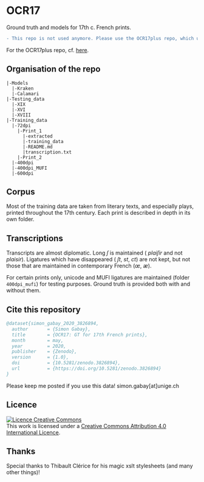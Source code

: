 # OCR17

Ground truth and models for 17th c. French prints.


```diff
- This repo is not used anymore. Please use the OCR17plus repo, which uses XML files and not .png/.txt pairs.
```

For the OCR17plus repo, cf. [here](https://github.com/e-ditiones/OCR17plus).

## Organisation of the repo
```
|-Models
  |-Kraken
  |-Calamari
|-Testing_data
  |-XIX
  |-XVI
  |-XVIII
|-Training_data
  |-72dpi
    |-Print_1
      |-extracted
      |-training_data
      |-README.md
      |transcription.txt
    |-Print_2
  |-400dpi
  |-400dpi_MUFI
  |-600dpi
```

## Corpus

Most of the training data are taken from literary texts, and especially plays, printed throughout the 17th century. Each print is described in depth in its own folder.

## Transcriptions
Transcripts are almost diplomatic. Long *ſ* is maintained ( *plaiſir* and not *plaisir*).
Ligatures which have disappeared ( *ſt*, *st*, *ct*) are not kept, but not those that are maintained in contemporary French (*œ*, *æ*).

For certain prints only, unicode and MUFI ligatures are maintained (folder ```400dpi_mufi```) for testing purposes. Ground truth is provided both with and without them.

## Cite this repository
```bibtex
@dataset{simon_gabay_2020_3826894,
  author       = {Simon Gabay},
  title        = {OCR17: GT for 17th French prints},
  month        = may,
  year         = 2020,
  publisher    = {Zenodo},
  version      = {1.0},
  doi          = {10.5281/zenodo.3826894},
  url          = {https://doi.org/10.5281/zenodo.3826894}
}
```

Please keep me posted if you use this data! simon.gabay[at]unige.ch

## Licence
<a rel="license" href="http://creativecommons.org/licenses/by-sa/4.0/"><img alt="Licence Creative Commons" style="border-width:0" src="https://i.creativecommons.org/l/by/4.0/88x31.png" /></a><br />This work is licensed under a <a rel="license" href="http://creativecommons.org/licenses/by-sa/4.0/">Creative Commons Attribution 4.0 International Licence</a>.

## Thanks
Special thanks to Thibault Clérice for his magic xslt stylesheets (and many other things)!

